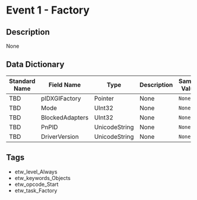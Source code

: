 # Event 1 - Factory

## Description
None

## Data Dictionary
|Standard Name|Field Name|Type|Description|Sample Value|
|---|---|---|---|---|
|TBD|pIDXGIFactory|Pointer|None|`None`|
|TBD|Mode|UInt32|None|`None`|
|TBD|BlockedAdapters|UInt32|None|`None`|
|TBD|PnPID|UnicodeString|None|`None`|
|TBD|DriverVersion|UnicodeString|None|`None`|

## Tags
* etw_level_Always
* etw_keywords_Objects
* etw_opcode_Start
* etw_task_Factory